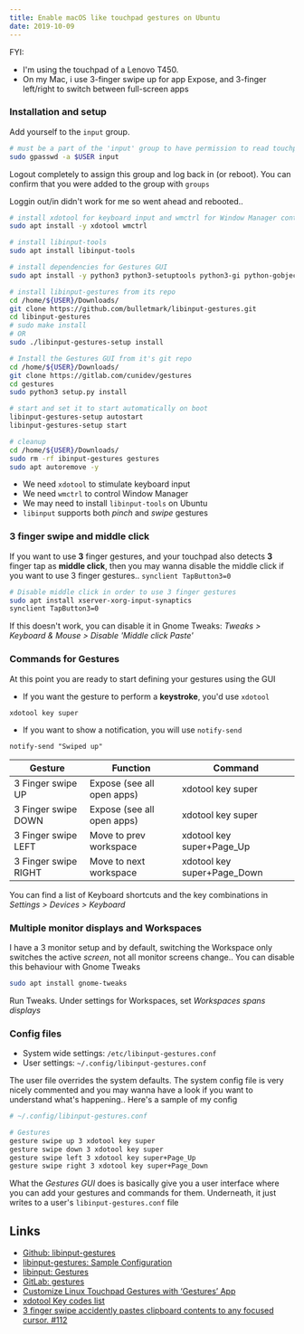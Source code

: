 ```yaml
---
title: Enable macOS like touchpad gestures on Ubuntu
date: 2019-10-09
---
```


FYI: 
- I'm using the touchpad of a Lenovo T450.
- On my Mac, i use 3-finger swipe up for app Expose, and 3-finger left/right to switch between full-screen apps

### Installation and setup

Add yourself to the `input` group.

```bash
# must be a part of the 'input' group to have permission to read touchpad device
sudo gpasswd -a $USER input
```

Logout completely to assign this group and log back in (or reboot). You can confirm that you were added to the group with `groups`

Loggin out/in didn't work for me so went ahead and rebooted..

```bash
# install xdotool for keyboard input and wmctrl for Window Manager control
sudo apt install -y xdotool wmctrl

# install libinput-tools
sudo apt install libinput-tools

# install dependencies for Gestures GUI
sudo apt install -y python3 python3-setuptools python3-gi python-gobject

# install libinput-gestures from its repo
cd /home/${USER}/Downloads/
git clone https://github.com/bulletmark/libinput-gestures.git
cd libinput-gestures
# sudo make install 
# OR
sudo ./libinput-gestures-setup install

# Install the Gestures GUI from it's git repo
cd /home/${USER}/Downloads/
git clone https://gitlab.com/cunidev/gestures
cd gestures
sudo python3 setup.py install

# start and set it to start automatically on boot
libinput-gestures-setup autostart
libinput-gestures-setup start

# cleanup
cd /home/${USER}/Downloads/
sudo rm -rf ibinput-gestures gestures
sudo apt autoremove -y
```

- We need `xdotool` to stimulate keyboard input
- We need `wmctrl` to control Window Manager
- We may need to install `libinput-tools` on Ubuntu
- `libinput` supports both _pinch_ and _swipe_ gestures

### 3 finger swipe and middle click

If you want to use **3** finger gestures, and your touchpad also detects **3** finger tap as **middle click**, then you may wanna disable the middle click if you want to use 3 finger gestures.. `synclient TapButton3=0`

```bash
# Disable middle click in order to use 3 finger gestures
sudo apt install xserver-xorg-input-synaptics
synclient TapButton3=0
```

If this doesn't work, you can disable it in Gnome Tweaks: _Tweaks > Keyboard & Mouse > Disable 'Middle click Paste'_

### Commands for Gestures

At this point you are ready to start defining your gestures using the GUI

- If you want the gesture to perform a **keystroke**, you'd use `xdotool`

```
xdotool key super
```

- If you want to show a notification, you will use `notify-send`

```
notify-send "Swiped up"
```

| Gesture              | Function                   | Command           |
|----------------------|----------------------------|-------------------|
| 3 Finger swipe UP    | Expose (see all open apps) | xdotool key super |
| 3 Finger swipe DOWN  | Expose (see all open apps) | xdotool key super |
| 3 Finger swipe LEFT  | Move to prev workspace     | xdotool key super+Page_Up |
| 3 Finger swipe RIGHT | Move to next workspace     | xdotool key super+Page_Down |


You can find a list of Keyboard shortcuts and the key combinations in _Settings > Devices > Keyboard_


### Multiple monitor displays and Workspaces

I have a 3 monitor setup and by default, switching the Workspace only switches the active _screen_, not all monitor screens change.. You can disable this behaviour with Gnome Tweaks


```bash
sudo apt install gnome-tweaks
```
Run Tweaks. Under settings for Workspaces, set _Workspaces spans displays_

### Config files

- System wide settings: `/etc/libinput-gestures.conf `
- User settings: `~/.config/libinput-gestures.conf`

The user file overrides the system defaults. The system config file is very nicely commented and you may wanna have a look if you want to understand what's happening.. Here's a sample of my config

```bash
# ~/.config/libinput-gestures.conf

# Gestures
gesture swipe up 3 xdotool key super
gesture swipe down 3 xdotool key super
gesture swipe left 3 xdotool key super+Page_Up
gesture swipe right 3 xdotool key super+Page_Down
```

What the _Gestures GUI_ does is basically give you a user interface where you can add your gestures and commands for them. Underneath, it just writes to a user's `libinput-gestures.conf` file

Links
---
- [Github: libinput-gestures](https://github.com/bulletmark/libinput-gestures)
- [libinput-gestures: Sample Configuration](https://github.com/bulletmark/libinput-gestures/blob/master/libinput-gestures.conf)
- [libinput: Gestures](https://wayland.freedesktop.org/libinput/doc/latest/gestures.html)
- [GitLab: gestures](https://gitlab.com/cunidev/gestures)
- [Customize Linux Touchpad Gestures with ‘Gestures’ App](https://www.omgubuntu.co.uk/2018/09/linux-touchpad-gestures-app)
- [xdotool Key codes list](https://gitlab.com/cunidev/gesturesswipe/wikis/xdotool-list-of-key-codes)
- [3 finger swipe accidently pastes clipboard contents to any focused cursor. #112](https://github.com/bulletmark/libinput-gestures/issues/112)